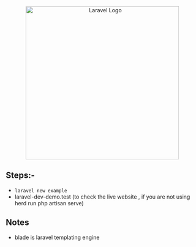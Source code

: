 <p align="center"><a href="https://laravel.com" target="_blank"><img src="https://raw.githubusercontent.com/laravel/art/master/logo-lockup/5%20SVG/2%20CMYK/1%20Full%20Color/laravel-logolockup-cmyk-red.svg" width="400" alt="Laravel Logo"></a></p>

## Steps:-

-   `laravel new example`
-   laravel-dev-demo.test (to check the live website , if you are not using herd run php artisan serve)

## Notes

-   blade is laravel templating engine
